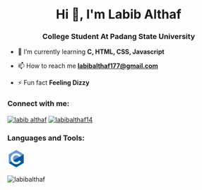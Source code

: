 <h1 align="center">Hi 👋, I'm Labib Althaf</h1>
<h3 align="center">College Student At Padang State University</h3>

- 🌱 I’m currently learning **C, HTML, CSS, Javascript**

- 📫 How to reach me **labibalthaf177@gmail.com**

- ⚡ Fun fact **Feeling Dizzy**

<h3 align="left">Connect with me:</h3>
<p align="left">
<a href="https://fb.com/labib althaf" target="blank"><img align="center" src="https://raw.githubusercontent.com/rahuldkjain/github-profile-readme-generator/master/src/images/icons/Social/facebook.svg" alt="labib althaf" height="30" width="40" /></a>
<a href="https://instagram.com/labibalthaf14" target="blank"><img align="center" src="https://raw.githubusercontent.com/rahuldkjain/github-profile-readme-generator/master/src/images/icons/Social/instagram.svg" alt="labibalthaf14" height="30" width="40" /></a>
</p>

<h3 align="left">Languages and Tools:</h3>
<p align="left"> <a href="https://www.cprogramming.com/" target="_blank" rel="noreferrer"> <img src="https://raw.githubusercontent.com/devicons/devicon/master/icons/c/c-original.svg" alt="c" width="40" height="40"/> </a> </p>

<p><img align="center" src="https://github-readme-stats.vercel.app/api/top-langs?username=labibalthaf&show_icons=true&locale=en&layout=compact" alt="labibalthaf" /></p>
